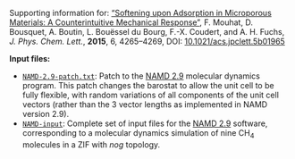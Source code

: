 Supporting information for: [“Softening upon Adsorption in Microporous Materials: A Counterintuitive Mechanical Response”](http://dx.doi.org/10.1021/acs.jpclett.5b01965), F. Mouhat, D. Bousquet, A. Boutin, L. Bouëssel du Bourg, F.-X. Coudert, and A. H. Fuchs, _J. Phys. Chem. Lett._, **2015**, 6, 4265–4269, DOI: [10.1021/acs.jpclett.5b01965](http://dx.doi.org/10.1021/acs.jpclett.5b01965)

**Input files:**

- [`NAMD-2.9-patch.txt`](NAMD-2.9-patch.txt): Patch to the [NAMD 2.9](http://www.ks.uiuc.edu/Research/namd/) molecular dynamics program. This patch changes the barostat to allow the unit cell to be fully flexible, with random variations of all components of the unit cell vectors (rather than the 3 vector lengths as implemented in NAMD version 2.9).
- [`NAMD-input`](NAMD-input/): Complete set of input files for the [NAMD 2.9](http://www.ks.uiuc.edu/Research/namd/) software, corresponding to a molecular dynamics simulation of nine CH<sub>4</sub> molecules in a ZIF with *nog* topology.

